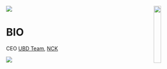 ![](https://hit.yhype.me/github/profile?user_id=44925968)
<img align='right' src='https://media.discordapp.net/attachments/1041330297704304760/1045318584487903242/b261c101ef4920c448cba429295f3c28.png' width='20%'>  

# BIO
CEO [UBD Team](https://discord.gg/VgkSS6aNae), [NCK](https://nck.gg)
  
![](https://komarev.com/ghpvc/?username=nckgg&color=blueviolet)
